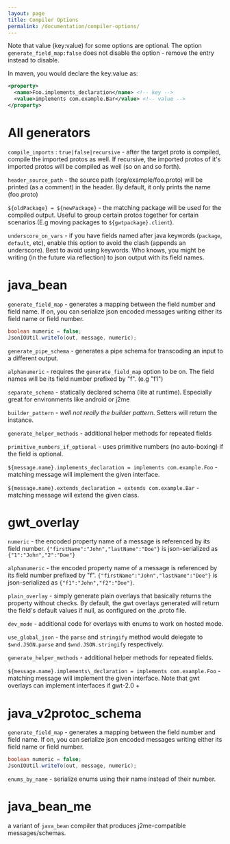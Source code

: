 ```yaml
---
layout: page
title: Compiler Options
permalink: /documentation/compiler-options/
---
```


Note that value (key:value) for some options are optional. The option `generate_field_map:false` 
does not disable the option - remove the entry instead to disable.

In maven, you would declare the key:value as:

```xml
<property>
  <name>Foo.implements_declaration</name> <!-- key -->
  <value>implements com.example.Bar</value> <!-- value -->
</property>
```

# All generators


`compile_imports` : `true|false|recursive` - after the target proto is compiled, compile the 
imported protos as well. If recursive, the imported protos of it's imported protos will be 
compiled as well (so on and so forth). 

`header_source_path` - the source path (org/example/foo.proto) will be printed (as a comment) 
in the header. By default, it only prints the name (foo.proto)

`${oldPackage} = ${newPackage}` - the matching package will be used for the compiled output.
Useful to group certain protos together for certain scenarios (E.g  moving packages to 
`${gwtpackage}.client`).

`underscore_on_vars` - if you have fields named after java keywords (`package`, `default`, 
etc), enable this option to avoid the clash (appends an underscore).
Best to avoid using keywords.  Who knows, you might be writing (in the future via reflection) 
to json output with its field names.

# java_bean

`generate_field_map` - generates a mapping between the field number and field name.
If on, you can serialize json encoded messages writing either its field name or field number.

```java
boolean numeric = false;
JsonIOUtil.writeTo(out, message, numeric);
```

`generate_pipe_schema` - generates a pipe schema for transcoding an input to a different output.

`alphanumeric` - requires the `generate_field_map` option to be on. The field names will be 
its field number prefixed by "f".  (e.g "f1")

`separate_schema` - statically declared schema (lite at runtime). Especially great for 
environments like android or j2me

`builder_pattern` - _well not really the builder pattern_. Setters will return the instance.

`generate_helper_methods` - additional helper methods for repeated fields

`primitive_numbers_if_optional` - uses primitive numbers (no auto-boxing) if the field is optional.

`${message.name}.implements_declaration = implements com.example.Foo` - matching message will 
implement the given interface.

`${message.name}.extends_declaration = extends com.example.Bar` - matching message will extend
the given class.

# gwt_overlay

`numeric` - the encoded property name of a message is referenced by its field number.
`{"firstName":"John","lastName":"Doe"}` is json-serialized as `{"1":"John","2":"Doe"}`

`alphanumeric` - the encoded property name of a message is referenced by its field number prefixed 
by "f". `{"firstName":"John","lastName":"Doe"}` is json-serialized as `{"f1":"John","f2":"Doe"}`.

`plain_overlay` - simply generate plain overlays that basically returns the property without checks.
By default, the gwt overlays generated will return the field's default values if null, as configured
on the .proto file.

`dev_mode` - additional code for overlays with enums to work on hosted mode.

`use_global_json` - the `parse` and `stringify` method would delegate to `$wnd.JSON.parse` and 
`$wnd.JSON.stringify` respectively.

`generate_helper_methods` - additional helper methods for repeated fields.

`${message.name}.implements\_declaration = implements com.example.Foo` - matching message will
implement the given interface. Note that gwt overlays can implement interfaces if gwt-2.0 +

# java_v2protoc_schema

`generate_field_map` - generates a mapping between the field number and field name.
If on, you can serialize json encoded messages writing either its field name or field number.

```java
boolean numeric = false;
JsonIOUtil.writeTo(out, message, numeric);
```

`enums_by_name` - serialize enums using their name instead of their number.

# java_bean_me

a variant of `java_bean` compiler that produces j2me-compatible messages/schemas.

